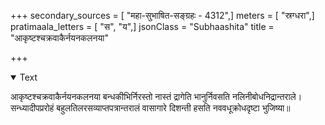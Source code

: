 +++
secondary_sources = [ "महा-सुभाषित-सङ्ग्रहः - 4312",]
meters = [ "स्रग्धरा",]
pratimaala_letters = [ "स", "य",]
jsonClass = "Subhaashita"
title = "आकृष्टश्चक्रवाकैर्नयनकलनया"

+++

<details open><summary>Text</summary>

आकृष्टश्चक्रवाकैर्नयनकलनया बन्धकीभिर्निरस्तो नास्तं द्रागेति भानुर्निवसति नलिनीबोधनिद्रान्तराले।  
सन्ध्यादीपप्ररोहं बहुलतिलरसव्याप्तपत्रान्तरालं वासागारे दिशन्ती हसति नववधूक्रोधदृष्टा भुजिष्या॥
</details>
